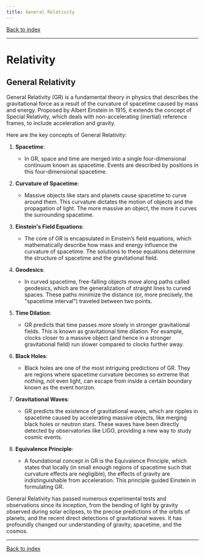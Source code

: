 ```yaml
---
title: General Relativity
---
```


[Back to index](index.html)

---
# Relativity
## General Relativity

General Relativity (GR) is a fundamental theory in physics that describes the gravitational force as a result of the curvature of spacetime caused by mass and energy. Proposed by Albert Einstein in 1915, it extends the concept of Special Relativity, which deals with non-accelerating (inertial) reference frames, to include acceleration and gravity.

Here are the key concepts of General Relativity:

1. **Spacetime**:
   - In GR, space and time are merged into a single four-dimensional continuum known as spacetime. Events are described by positions in this four-dimensional spacetime.

2. **Curvature of Spacetime**:
   - Massive objects like stars and planets cause spacetime to curve around them. This curvature dictates the motion of objects and the propagation of light. The more massive an object, the more it curves the surrounding spacetime.

3. **Einstein's Field Equations**:
   - The core of GR is encapsulated in Einstein’s field equations, which mathematically describe how mass and energy influence the curvature of spacetime. The solutions to these equations determine the structure of spacetime and the gravitational field.

4. **Geodesics**:
   - In curved spacetime, free-falling objects move along paths called geodesics, which are the generalization of straight lines to curved spaces. These paths minimize the distance (or, more precisely, the "spacetime interval") traveled between two points.

5. **Time Dilation**:
   - GR predicts that time passes more slowly in stronger gravitational fields. This is known as gravitational time dilation. For example, clocks closer to a massive object (and hence in a stronger gravitational field) run slower compared to clocks further away.

6. **Black Holes**:
   - Black holes are one of the most intriguing predictions of GR. They are regions where spacetime curvature becomes so extreme that nothing, not even light, can escape from inside a certain boundary known as the event horizon.

7. **Gravitational Waves**:
   - GR predicts the existence of gravitational waves, which are ripples in spacetime caused by accelerating massive objects, like merging black holes or neutron stars. These waves have been directly detected by observatories like LIGO, providing a new way to study cosmic events.

8. **Equivalence Principle**:
   - A foundational concept in GR is the Equivalence Principle, which states that locally (in small enough regions of spacetime such that curvature effects are negligible), the effects of gravity are indistinguishable from acceleration. This principle guided Einstein in formulating GR.

General Relativity has passed numerous experimental tests and observations since its inception, from the bending of light by gravity observed during solar eclipses, to the precise predictions of the orbits of planets, and the recent direct detections of gravitational waves. It has profoundly changed our understanding of gravity, spacetime, and the cosmos.

---
[Back to index](index.html)
